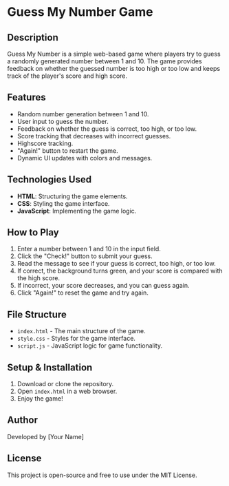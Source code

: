 # Guess My Number Game

## Description
Guess My Number is a simple web-based game where players try to guess a randomly generated number between 1 and 10. The game provides feedback on whether the guessed number is too high or too low and keeps track of the player's score and high score.

## Features
- Random number generation between 1 and 10.
- User input to guess the number.
- Feedback on whether the guess is correct, too high, or too low.
- Score tracking that decreases with incorrect guesses.
- Highscore tracking.
- "Again!" button to restart the game.
- Dynamic UI updates with colors and messages.

## Technologies Used
- **HTML**: Structuring the game elements.
- **CSS**: Styling the game interface.
- **JavaScript**: Implementing the game logic.

## How to Play
1. Enter a number between 1 and 10 in the input field.
2. Click the "Check!" button to submit your guess.
3. Read the message to see if your guess is correct, too high, or too low.
4. If correct, the background turns green, and your score is compared with the high score.
5. If incorrect, your score decreases, and you can guess again.
6. Click "Again!" to reset the game and try again.

## File Structure
- `index.html` - The main structure of the game.
- `style.css` - Styles for the game interface.
- `script.js` - JavaScript logic for game functionality.

## Setup & Installation
1. Download or clone the repository.
2. Open `index.html` in a web browser.
3. Enjoy the game!

## Author
Developed by [Your Name]

## License
This project is open-source and free to use under the MIT License.


